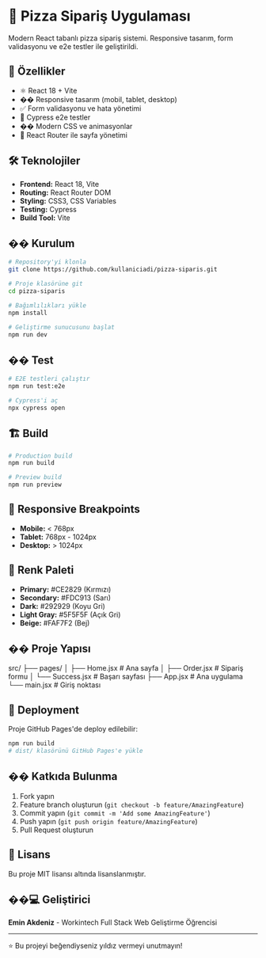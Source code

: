 # 🍕 Pizza Sipariş Uygulaması

Modern React tabanlı pizza sipariş sistemi. Responsive tasarım, form validasyonu ve e2e testler ile geliştirildi.

## 🚀 Özellikler

- ⚛️ React 18 + Vite
- �� Responsive tasarım (mobil, tablet, desktop)
- ✅ Form validasyonu ve hata yönetimi
- 🧪 Cypress e2e testler
- �� Modern CSS ve animasyonlar
- 🚦 React Router ile sayfa yönetimi

## 🛠️ Teknolojiler

- **Frontend:** React 18, Vite
- **Routing:** React Router DOM
- **Styling:** CSS3, CSS Variables
- **Testing:** Cypress
- **Build Tool:** Vite

## �� Kurulum

```bash
# Repository'yi klonla
git clone https://github.com/kullaniciadi/pizza-siparis.git

# Proje klasörüne git
cd pizza-siparis

# Bağımlılıkları yükle
npm install

# Geliştirme sunucusunu başlat
npm run dev
```

## �� Test

```bash
# E2E testleri çalıştır
npm run test:e2e

# Cypress'i aç
npx cypress open
```

## 🏗️ Build

```bash
# Production build
npm run build

# Preview build
npm run preview
```

## 📱 Responsive Breakpoints

- **Mobile:** < 768px
- **Tablet:** 768px - 1024px
- **Desktop:** > 1024px

## 🎨 Renk Paleti

- **Primary:** #CE2829 (Kırmızı)
- **Secondary:** #FDC913 (Sarı)
- **Dark:** #292929 (Koyu Gri)
- **Light Gray:** #5F5F5F (Açık Gri)
- **Beige:** #FAF7F2 (Bej)

## �� Proje Yapısı
src/
├── pages/
│ ├── Home.jsx # Ana sayfa
│ ├── Order.jsx # Sipariş formu
│ └── Success.jsx # Başarı sayfası
├── App.jsx # Ana uygulama
└── main.jsx # Giriş noktası


## 🚀 Deployment

Proje GitHub Pages'de deploy edilebilir:

```bash
npm run build
# dist/ klasörünü GitHub Pages'e yükle
```

## �� Katkıda Bulunma

1. Fork yapın
2. Feature branch oluşturun (`git checkout -b feature/AmazingFeature`)
3. Commit yapın (`git commit -m 'Add some AmazingFeature'`)
4. Push yapın (`git push origin feature/AmazingFeature`)
5. Pull Request oluşturun

## 📄 Lisans

Bu proje MIT lisansı altında lisanslanmıştır.

## ��‍💻 Geliştirici

**Emin Akdeniz** - Workintech Full Stack Web Geliştirme Öğrencisi

---

⭐ Bu projeyi beğendiyseniz yıldız vermeyi unutmayın!
